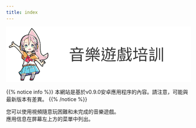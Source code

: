 ```yaml
---
title: index
---
```


![top banner](top_banner.zh-tw.png)

{{% notice info %}}
本網站是基於v0.9.0安卓應用程序的內容。請注意，可能與最新版本有差異。
{{% /notice %}}

您可以使用視頻隨意玩困難和未完成的音樂遊戲。<br>應用信息在屏幕左上方的菜單中列出。

<!--
請點擊下面的橫幅下載軟件。<br>
[![App store link](img_appstore_banner.zh-tw.png#imgleft)](https://apps.apple.com/tw/app/id1088874473)
<div class="clear clear_box"></div>
-->